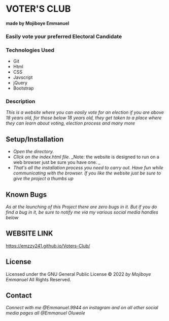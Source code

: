 # VOTER'S CLUB  

#### made by Mojiboye Emmanuel

### Easily vote your preferred Electoral Candidate

### Technologies Used
* Git
* Html
* CSS
* Javscript 
* jQuery
* Bootstrap


### Description
_This is a website where you can easily vote for an election if you are above 18 years old, for those below 18 years old, they get taken to a place where they can learn about voting, election process and many more_


## Setup/Installation
* _Open the directory._
* _Click on the index.html file._
_Note: the website is designed to run on a web browser just be sure you have one. _
* _That's all the installation process you need to carry out. Have fun while communicating with the browser. If you like the website just be sure to give the project a thumbs up_

## Known Bugs
_As at the launching of this Project there are zero bugs in it. But if you do find a bug in it, be sure to notify me via my various social media handles below_

## WEBSITE LINK
https://emzzy241.github.io/Voters-Club/

## License 
Licensed under the GNU General Public License 
© 2022 _by Mojiboye Emmanuel_ All Rights Reserved.

## Contact
_Connect with me @Emmanuel.9944 on instagram and on all other social media pages all @Emmanuel Oluwole_

